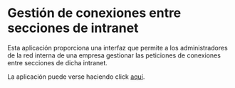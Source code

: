 # Gestión de conexiones entre secciones de intranet

Esta aplicación proporciona una interfaz que permite a los administradores de la red interna de una empresa gestionar las peticiones de conexiones entre secciones de dicha intranet.

La aplicación puede verse haciendo click [aquí](http://www.albertodaw.esy.es).

